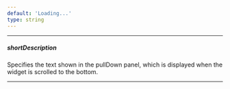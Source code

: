 ```yaml
---
default: 'Loading...'
type: string
---
```

---
##### shortDescription
Specifies the text shown in the pullDown panel, which is displayed when the widget is scrolled to the bottom.

---
